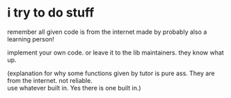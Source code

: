 # i try to do stuff

remember all given code is from the internet made by probably also a learning person!

implement your own code. or leave it to the lib maintainers. they know what up.

(explanation for why some functions given by tutor is pure ass. They are from the internet. not reliable.  
use whatever built in. Yes there is one built in.)
